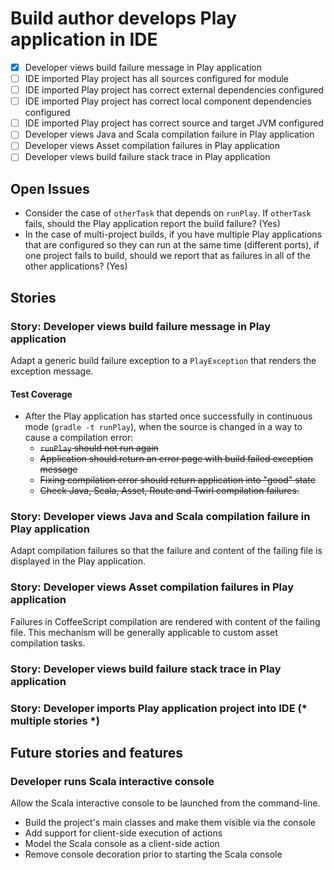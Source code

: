 # Build author develops Play application in IDE

- [x] Developer views build failure message in Play application
- [ ] IDE imported Play project has all sources configured for module
- [ ] IDE imported Play project has correct external dependencies configured
- [ ] IDE imported Play project has correct local component dependencies configured
- [ ] IDE imported Play project has correct source and target JVM configured
- [ ] Developer views Java and Scala compilation failure in Play application
- [ ] Developer views Asset compilation failures in Play application
- [ ] Developer views build failure stack trace in Play application

## Open Issues

* Consider the case of `otherTask` that depends on `runPlay`. If `otherTask` fails, should the Play application report the build failure? (Yes)
* In the case of multi-project builds, if you have multiple Play applications that are configured so they can run at the same time (different ports), if one project fails to build, should we report that as failures in all of the other applications? (Yes)

## Stories

### Story: Developer views build failure message in Play application

Adapt a generic build failure exception to a `PlayException` that renders the exception message.

#### Test Coverage

* After the Play application has started once successfully in continuous mode (`gradle -t runPlay`), when the source is changed in a way to cause a compilation error:
   * ~~`runPlay` should not run again~~
   * ~~Application should return an error page with build failed exception message~~
   * ~~Fixing compilation error should return application into "good" state~~
   * ~~Check Java, Scala, Asset, Route and Twirl compilation failures.~~

### Story: Developer views Java and Scala compilation failure in Play application

Adapt compilation failures so that the failure and content of the failing file is displayed in the Play application.

### Story: Developer views Asset compilation failures in Play application

Failures in CoffeeScript compilation are rendered with content of the failing file.
This mechanism will be generally applicable to custom asset compilation tasks.

### Story: Developer views build failure stack trace in Play application

### Story: Developer imports Play application project into IDE (* multiple stories *)

## Future stories and features

### Developer runs Scala interactive console

Allow the Scala interactive console to be launched from the command-line.

- Build the project's main classes and make them visible via the console
- Add support for client-side execution of actions
- Model the Scala console as a client-side action
- Remove console decoration prior to starting the Scala console


